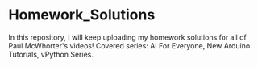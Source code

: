# Homework_Solutions
In this repository, I will keep uploading my homework solutions for all of Paul McWhorter's videos!
Covered series: AI For Everyone, New Arduino Tutorials, vPython Series.
